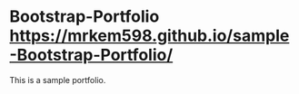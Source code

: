 # Bootstrap-Portfolio https://mrkem598.github.io/sample-Bootstrap-Portfolio/
This is a sample portfolio.
